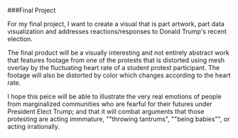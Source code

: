 ###Final Project

For my final project, I want to create a visual that is part artwork, part data visualization and addresses reactions/responses to Donald Trump's recent election. 

The final product will be a visually interesting and not entirely abstract work that features footage from one of the protests that is distorted using mesh overlay by the fluctuating heart rate of a student protest participant.
The footage will also be distorted by color which changes according to the heart rate. 

I hope this peice will be able to illustrate the very real emotions of people from marginalized communities who are fearful for their futures under President Elect Trump; and that it will combat arguments that those protesting are acting immmature, ""throwing tantrums", ""being babies"", or acting irrationally. 

